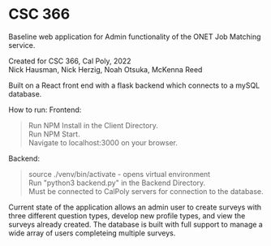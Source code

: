 # CSC 366

Baseline web application for Admin functionality of the ONET Job Matching service.

Created for CSC 366, Cal Poly, 2022<br/>
Nick Hausman,
Nick Herzig,
Noah Otsuka,
McKenna Reed


Built on a React front end with a flask backend which connects to a mySQL database.

How to run:
Frontend:
> Run NPM Install in the Client Directory.<br/>
> Run NPM Start. <br/>
> Navigate to localhost:3000 on your browser. <br/>
  
Backend:
> source ./venv/bin/activate  - opens virtual environment <br/>
> Run "python3 backend.py" in the Backend Directory. <br/>
> Must be connected to CalPoly servers for connection to the database. <br/>


Current state of the application allows an admin user to create surveys with three different question types, develop new profile types, and view the
surveys already created. The database is built with full support to manage a wide array of users completeing multiple surveys.
